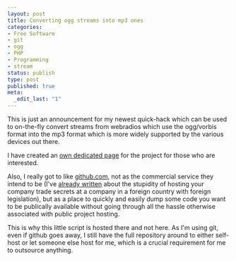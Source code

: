 ```yaml
---
layout: post
title: Converting ogg streams into mp3 ones
categories:
- Free Software
- git
- ogg
- PHP
- Programming
- stream
status: publish
type: post
published: true
meta:
  _edit_last: "1"
---
```

This is just an announcement for my newest quick-hack which can be used to on-the-fly convert streams from webradios which use the ogg/vorbis format into the mp3 format which is more widely supported by the various devices out there.

I have created an <a href="/ogg2mp3">own dedicated page</a> for the project for those who are interested.

Also, I really got to like <a href="http://github.com">github.com</a>, not as the commercial service they intend to be (I've <a href="/2008/04/hosted-code-repository/">already written</a> about the stupidity of hosting your company trade secrets at a company in a foreign country with foreign legislation), but as a place to quickly and easily dump some code you want to be publically available without going through all the hassle otherwise associated with public project hosting.

This is why this little script is hosted there and not here. As I'm using git, even if github goes away, I still have the full repository around to either self-host or let someone else host for me, which is a crucial requirement for me to outsource anything.<small><a title="Attribution License" href="http://creativecommons.org/licenses/by/2.0/" target="_blank">
</a><a title="Jason Riedy" href="http://www.flickr.com/photos/66142667@N00/2610502858/" target="_blank"></a></small>
